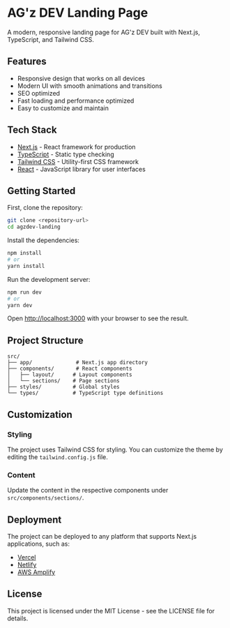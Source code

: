 # AG'z DEV Landing Page

A modern, responsive landing page for AG'z DEV built with Next.js, TypeScript, and Tailwind CSS.

## Features

- Responsive design that works on all devices
- Modern UI with smooth animations and transitions
- SEO optimized
- Fast loading and performance optimized
- Easy to customize and maintain

## Tech Stack

- [Next.js](https://nextjs.org/) - React framework for production
- [TypeScript](https://www.typescriptlang.org/) - Static type checking
- [Tailwind CSS](https://tailwindcss.com/) - Utility-first CSS framework
- [React](https://reactjs.org/) - JavaScript library for user interfaces

## Getting Started

First, clone the repository:

```bash
git clone <repository-url>
cd agzdev-landing
```

Install the dependencies:

```bash
npm install
# or
yarn install
```

Run the development server:

```bash
npm run dev
# or
yarn dev
```

Open [http://localhost:3000](http://localhost:3000) with your browser to see the result.

## Project Structure

```
src/
├── app/              # Next.js app directory
├── components/       # React components
│   ├── layout/      # Layout components
│   └── sections/    # Page sections
├── styles/          # Global styles
└── types/           # TypeScript type definitions
```

## Customization

### Styling

The project uses Tailwind CSS for styling. You can customize the theme by editing the `tailwind.config.js` file.

### Content

Update the content in the respective components under `src/components/sections/`.

## Deployment

The project can be deployed to any platform that supports Next.js applications, such as:

- [Vercel](https://vercel.com/)
- [Netlify](https://www.netlify.com/)
- [AWS Amplify](https://aws.amazon.com/amplify/)

## License

This project is licensed under the MIT License - see the LICENSE file for details.
